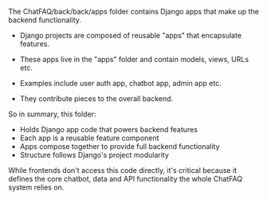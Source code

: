 The ChatFAQ/back/back/apps folder contains Django apps that make up the backend functionality.

- Django projects are composed of reusable "apps" that encapsulate features.

- These apps live in the "apps" folder and contain models, views, URLs etc.

- Examples include user auth app, chatbot app, admin app etc.

- They contribute pieces to the overall backend.

So in summary, this folder:

- Holds Django app code that powers backend features
- Each app is a reusable feature component
- Apps compose together to provide full backend functionality
- Structure follows Django's project modularity

While frontends don't access this code directly, it's critical because it defines the core chatbot, data and API functionality the whole ChatFAQ system relies on.
